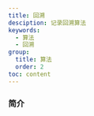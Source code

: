 ```yaml
---
title: 回溯
desciption: 记录回溯算法
keywords:
  - 算法
  - 回溯
group:
  title: 算法
  order: 2
toc: content
---
```


### 简介
